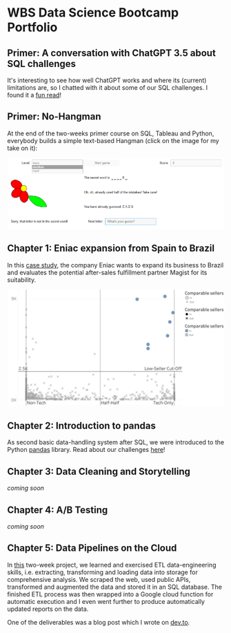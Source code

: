 # WBS Data Science Bootcamp Portfolio

## Primer: A conversation with ChatGPT 3.5 about SQL challenges

It's interesting to see how well ChatGPT works and where its (current) limitations are, so I chatted with it about some of our SQL challenges. I found it a [fun read](00_primer_chatgpt_on_sql/ChatGPT_SQLChallenges5.md)!

## Primer: No-Hangman

At the end of the two-weeks primer course on SQL, Tableau and Python, everybody builds a simple text-based Hangman (click on the image for my take on it):

[![No-Hangman Screenshot](00_primer_no_hangman/images/screenshot.png)](00_primer_no_hangman)

## Chapter 1: Eniac expansion from Spain to Brazil

In this [case study](01_eniac_magist_case_study), the company Eniac wants to expand
its business to Brazil and evaluates the potential after-sales fulfillment partner
Magist for its suitability.

[![scatter plot of all sellers with the x-axis saying what fraction of products was sold in tech categories and the y-axis depicting the average monthly sales](01_eniac_magist_case_study/images/Sellers_%20Monthly%20Sales%20and%20Tech%20Affinity.png)](01_eniac_magist_case_study)

## Chapter 2: Introduction to pandas

As second basic data-handling system after SQL, we were introduced to the Python
[pandas](https://pandas.pydata.org/) library.
Read about our challenges [here](02_pandas)!

## Chapter 3: Data Cleaning and Storytelling
*coming soon*

## Chapter 4: A/B Testing
*coming soon*

## Chapter 5: Data Pipelines on the Cloud

In [this](05_cloud_pipelines) two-week project, we learned and exercised ETL data-engineering skills, i.e. extracting, transforming and loading data into storage for comprehensive analysis. We scraped the web, used public APIs, transformed and augmented the data and stored it in an SQL database. The finished ETL process was then wrapped into a Google cloud function for automatic execution and I even went further to produce automatically updated reports on the data.

One of the deliverables was a blog post which I wrote on [dev.to](https://dev.to/tvogel/from-scraping-in-the-cloud-to-streams-of-insights-oe9).

